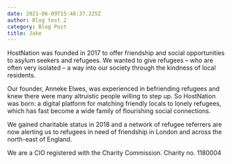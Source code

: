 ```yaml
---
date: 2021-06-09T15:48:37.225Z
author: Blog test 2
category: Blog Post
title: Jake
---
```

HostNation was founded in 2017 to offer friendship and social opportunities to asylum seekers and refugees. We wanted to give refugees – who are often very isolated – a way into our society through the kindness of local residents.

Our founder, Anneke Elwes, was experienced in befriending refugees and knew there were many altruistic people willing to step up. So HostNation was born: a digital platform for matching friendly locals to lonely refugees, which has fast become a wide family of flourishing social connections.

We gained charitable status in 2018 and a network of refugee referrers are now alerting us to refugees in need of friendship in London and across the north-east of England.

We are a CIO registered with the Charity Commission. Charity no. 1180004